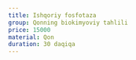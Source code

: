 ```yaml
---
title: Ishqoriy fosfotaza
group: Qonning biokimyoviy tahlili
price: 15000
material: Qon
duration: 30 daqiqa
---
```

